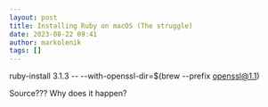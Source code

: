 ```yaml
---
layout: post
title: Installing Ruby on macOS (The struggle)
date: 2023-08-22 09:41
author: markolenik
tags: []
---
```


ruby-install 3.1.3 -- --with-openssl-dir=$(brew --prefix openssl@1.1)

Source???
Why does it happen?